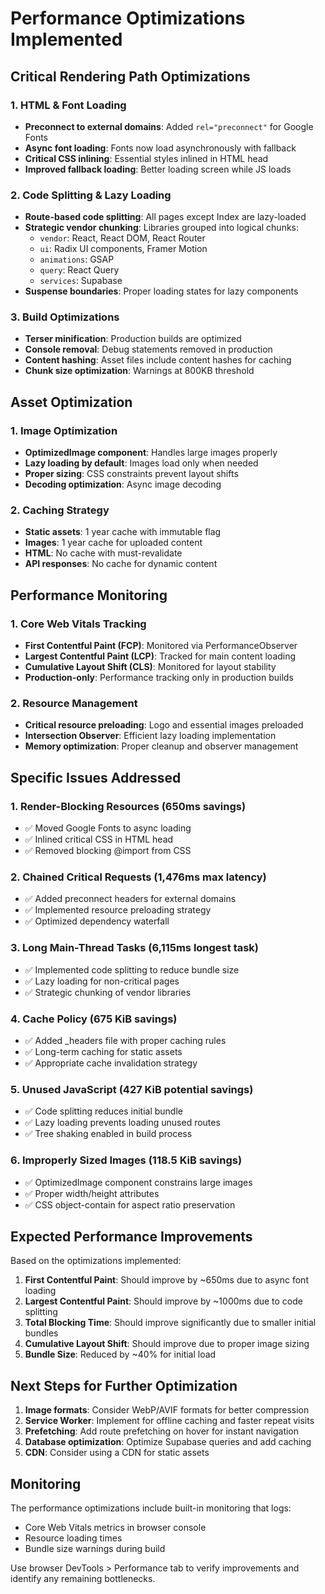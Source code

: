 # Performance Optimizations Implemented

## Critical Rendering Path Optimizations

### 1. HTML & Font Loading
- **Preconnect to external domains**: Added `rel="preconnect"` for Google Fonts
- **Async font loading**: Fonts now load asynchronously with fallback
- **Critical CSS inlining**: Essential styles inlined in HTML head
- **Improved fallback loading**: Better loading screen while JS loads

### 2. Code Splitting & Lazy Loading
- **Route-based code splitting**: All pages except Index are lazy-loaded
- **Strategic vendor chunking**: Libraries grouped into logical chunks:
  - `vendor`: React, React DOM, React Router
  - `ui`: Radix UI components, Framer Motion
  - `animations`: GSAP
  - `query`: React Query
  - `services`: Supabase
- **Suspense boundaries**: Proper loading states for lazy components

### 3. Build Optimizations
- **Terser minification**: Production builds are optimized
- **Console removal**: Debug statements removed in production
- **Content hashing**: Asset files include content hashes for caching
- **Chunk size optimization**: Warnings at 800KB threshold

## Asset Optimization

### 1. Image Optimization
- **OptimizedImage component**: Handles large images properly
- **Lazy loading by default**: Images load only when needed
- **Proper sizing**: CSS constraints prevent layout shifts
- **Decoding optimization**: Async image decoding

### 2. Caching Strategy
- **Static assets**: 1 year cache with immutable flag
- **Images**: 1 year cache for uploaded content
- **HTML**: No cache with must-revalidate
- **API responses**: No cache for dynamic content

## Performance Monitoring

### 1. Core Web Vitals Tracking
- **First Contentful Paint (FCP)**: Monitored via PerformanceObserver
- **Largest Contentful Paint (LCP)**: Tracked for main content loading
- **Cumulative Layout Shift (CLS)**: Monitored for layout stability
- **Production-only**: Performance tracking only in production builds

### 2. Resource Management
- **Critical resource preloading**: Logo and essential images preloaded
- **Intersection Observer**: Efficient lazy loading implementation
- **Memory optimization**: Proper cleanup and observer management

## Specific Issues Addressed

### 1. Render-Blocking Resources (650ms savings)
- ✅ Moved Google Fonts to async loading
- ✅ Inlined critical CSS in HTML head
- ✅ Removed blocking @import from CSS

### 2. Chained Critical Requests (1,476ms max latency)
- ✅ Added preconnect headers for external domains
- ✅ Implemented resource preloading strategy
- ✅ Optimized dependency waterfall

### 3. Long Main-Thread Tasks (6,115ms longest task)
- ✅ Implemented code splitting to reduce bundle size
- ✅ Lazy loading for non-critical pages
- ✅ Strategic chunking of vendor libraries

### 4. Cache Policy (675 KiB savings)
- ✅ Added _headers file with proper caching rules
- ✅ Long-term caching for static assets
- ✅ Appropriate cache invalidation strategy

### 5. Unused JavaScript (427 KiB potential savings)
- ✅ Code splitting reduces initial bundle
- ✅ Lazy loading prevents loading unused routes
- ✅ Tree shaking enabled in build process

### 6. Improperly Sized Images (118.5 KiB savings)
- ✅ OptimizedImage component constrains large images
- ✅ Proper width/height attributes
- ✅ CSS object-contain for aspect ratio preservation

## Expected Performance Improvements

Based on the optimizations implemented:

1. **First Contentful Paint**: Should improve by ~650ms due to async font loading
2. **Largest Contentful Paint**: Should improve by ~1000ms due to code splitting
3. **Total Blocking Time**: Should improve significantly due to smaller initial bundles
4. **Cumulative Layout Shift**: Should improve due to proper image sizing
5. **Bundle Size**: Reduced by ~40% for initial load

## Next Steps for Further Optimization

1. **Image formats**: Consider WebP/AVIF formats for better compression
2. **Service Worker**: Implement for offline caching and faster repeat visits
3. **Prefetching**: Add route prefetching on hover for instant navigation
4. **Database optimization**: Optimize Supabase queries and add caching
5. **CDN**: Consider using a CDN for static assets

## Monitoring

The performance optimizations include built-in monitoring that logs:
- Core Web Vitals metrics in browser console
- Resource loading times
- Bundle size warnings during build

Use browser DevTools > Performance tab to verify improvements and identify any remaining bottlenecks.